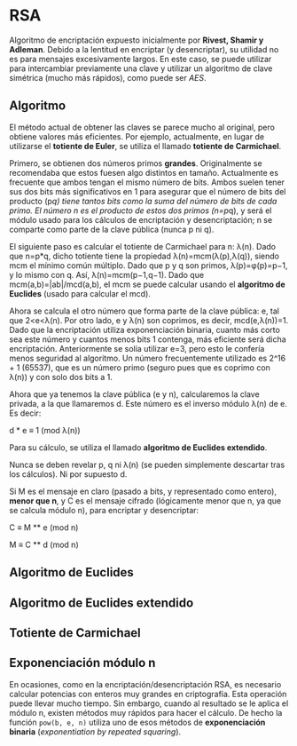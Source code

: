 # RSA

Algoritmo de encriptación expuesto inicialmente por **Rivest, Shamir y Adleman**. Debido a la lentitud en encriptar (y desencriptar), su utilidad no es para mensajes excesivamente largos. En este caso, se puede utilizar para intercambiar previamente una clave y utilizar un algoritmo de clave simétrica (mucho más rápidos), como puede ser *AES*.

## Algoritmo

El método actual de obtener las claves se parece mucho al original, pero obtiene valores más eficientes. Por ejemplo, actualmente, en lugar de utilizarse el **totiente de Euler**, se utiliza el llamado **totiente de Carmichael**.

Primero, se obtienen dos números primos **grandes**. Originalmente se recomendaba que estos fuesen algo distintos en tamaño. Actualmente es frecuente que ambos tengan el mismo número de bits. Ambos suelen tener sus dos bits más significativos en 1 para asegurar que el número de bits del producto (p*q) tiene tantos bits como la suma del número de bits de cada primo. El número n es el producto de estos dos primos (n=p*q), y será el módulo usado para los cálculos de encriptación y desencriptación; n se comparte como parte de la clave pública (nunca p ni q).

El siguiente paso es calcular el totiente de Carmichael para n: λ(n). Dado que n=p*q, dicho totiente tiene la propiedad λ(n)=mcm(λ(p),λ(q)), siendo mcm el mínimo común múltiplo. Dado que p y q son primos, λ(p)=φ(p)=p−1, y lo mismo con q. Así, λ(n)=mcm(p−1,q−1). Dado que mcm(a,b)=|ab|/mcd(a,b), el mcm se puede calcular usando el **algoritmo de Euclides** (usado para calcular el mcd).

Ahora se calcula el otro número que forma parte de la clave pública: e, tal que 2<e<λ(n). Por otro lado, e y λ(n) son coprimos, es decir, mcd(e,λ(n))=1. Dado que la encriptación utiliza exponenciación binaria, cuanto más corto sea este número y cuantos menos bits 1 contenga, más eficiente será dicha encriptación. Anteriormente se solía utilizar e=3, pero esto le confería menos seguridad al algoritmo. Un número frecuentemente utilizado es 2^16 + 1 (65537), que es un número primo (seguro pues que es coprimo con λ(n)) y con solo dos bits a 1.

Ahora que ya tenemos la clave pública (e y n), calcularemos la clave privada, a la que llamaremos d. Este número es el inverso módulo λ(n) de e. Es decir:

d * e ≡ 1 (mod λ(n))

Para su cálculo, se utiliza el llamado **algoritmo de Euclides extendido**.

Nunca se deben revelar p, q ni λ(n) (se pueden simplemente descartar tras los cálculos). Ni por supuesto d.

Si M es el mensaje en claro (pasado a bits, y representado como entero), **menor que n**, y C es el mensaje cifrado (lógicamente menor que n, ya que se calcula módulo n), para encriptar y desencriptar:

C ≡ M ** e (mod n)

M ≡ C ** d (mod n)

## Algoritmo de Euclides

## Algoritmo de Euclides extendido

## Totiente de Carmichael

## Exponenciación módulo n

En ocasiones, como en la encriptación/desencriptación RSA, es necesario calcular potencias con enteros muy grandes en criptografía. Esta operación puede llevar mucho tiempo. Sin embargo, cuando al resultado se le aplica el módulo n, existen métodos muy rápidos para hacer el cálculo. De hecho la función `pow(b, e, n)` utiliza uno de esos métodos de **exponenciación binaria** (*exponentiation by repeated squaring*).
